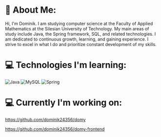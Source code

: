 # 💫 About Me:
Hi, I'm Dominik. I am studying computer science at the Faculty of Applied Mathematics at the Silesian University of Technology. My main areas of study include Java, the Spring framework, SQL, and related technologies. I am dedicated to continuous growth, learning, and gaining experience. I strive to excel in what I do and prioritize constant development of my skills.


# 💻 Technologies I'm learning:
![Java](https://img.shields.io/badge/java-%23ED8B00.svg?style=for-the-badge&logo=java&logoColor=white) ![MySQL](https://img.shields.io/badge/mysql-%2300f.svg?style=for-the-badge&logo=mysql&logoColor=white) ![Spring](https://img.shields.io/badge/spring-%236DB33F.svg?style=for-the-badge&logo=spring&logoColor=white)

# 💻 Currently I'm working on:

https://github.com/dominik24356/domy

https://github.com/dominik24356/domy-frontend

